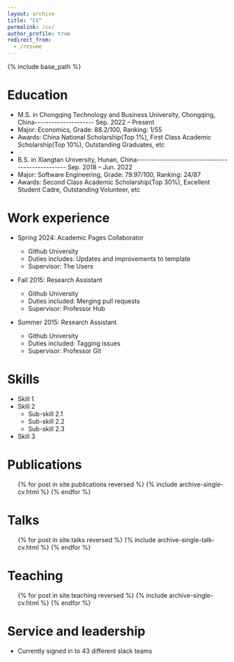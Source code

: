 ```yaml
---
layout: archive
title: "CV"
permalink: /cv/
author_profile: true
redirect_from:
  - /resume
---
```


{% include base_path %}

Education
======
* M.S. in Chongqing Technology and Business University, Chongqing, China--------------------- Sep. 2022 – Present
* Major: Economics, Grade: 88.2/100, Ranking: 1/55
* Awards: China National Scholarship(Top 1%), First Class Academic Scholarship(Top 10%), Outstanding Graduates, etc
* 
* B.S. in Xiangtan University, Hunan, China------------------------------------------------- Sep. 2018 – Jun. 2022
* Major: Software Engineering, Grade: 79.97/100, Ranking: 24/87
* Awards: Second Class Academic Scholarship(Top 30%), Excellent Student Cadre, Outstanding Volunteer, etc

Work experience
======
* Spring 2024: Academic Pages Collaborator
  * Github University
  * Duties includes: Updates and improvements to template
  * Supervisor: The Users

* Fall 2015: Research Assistant
  * Github University
  * Duties included: Merging pull requests
  * Supervisor: Professor Hub

* Summer 2015: Research Assistant
  * Github University
  * Duties included: Tagging issues
  * Supervisor: Professor Git
  
Skills
======
* Skill 1
* Skill 2
  * Sub-skill 2.1
  * Sub-skill 2.2
  * Sub-skill 2.3
* Skill 3

Publications
======
  <ul>{% for post in site.publications reversed %}
    {% include archive-single-cv.html %}
  {% endfor %}</ul>
  
Talks
======
  <ul>{% for post in site.talks reversed %}
    {% include archive-single-talk-cv.html  %}
  {% endfor %}</ul>
  
Teaching
======
  <ul>{% for post in site.teaching reversed %}
    {% include archive-single-cv.html %}
  {% endfor %}</ul>
  
Service and leadership
======
* Currently signed in to 43 different slack teams
